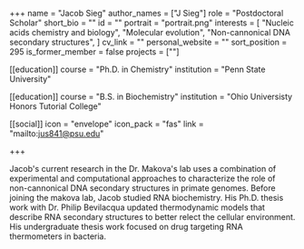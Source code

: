 +++
name = "Jacob Sieg"
author_names = ["J Sieg"]
role = "Postdoctoral Scholar"
short_bio = ""
id = ""
portrait = "portrait.png"
interests = [
  "Nucleic acids chemistry and biology",
  "Molecular evolution",
  "Non-cannonical DNA secondary structures",
]
cv_link = ""
personal_website = ""
sort_position = 295
is_former_member = false
projects = [""]

[[education]]
  course = "Ph.D. in Chemistry"
  institution = "Penn State University"

[[education]]
  course = "B.S. in Biochemistry"
  institution = "Ohio Universisty Honors Tutorial College"

[[social]]
    icon = "envelope"
    icon_pack = "fas"
    link = "mailto:jus841@psu.edu"


+++

Jacob's current research in the Dr. Makova's lab uses a combination of experimental and computational approaches to characterize the role of non-cannonical DNA secondary structures in primate genomes. Before joining the makova lab, Jacob studied RNA biochemistry. His Ph.D. thesis work with Dr. Philip Bevilacqua updated thermodynamic models that describe RNA secondary structures to better relect the cellular environment. His undergraduate thesis work focused on drug targeting RNA thermometers in bacteria.
